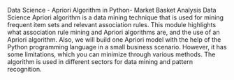 Data Science - Apriori Algorithm in Python- Market Basket Analysis
Data Science Apriori algorithm is a data mining technique that is used for mining frequent item sets and relevant association rules. This module highlights what association rule mining and Apriori algorithms are, and the use of an Apriori algorithm. Also, we will build one Apriori model with the help of the Python programming language in a small business scenario. However, it has some limitations, which you can minimize through various methods. The algorithm is used in different sectors for data mining and pattern recognition.
